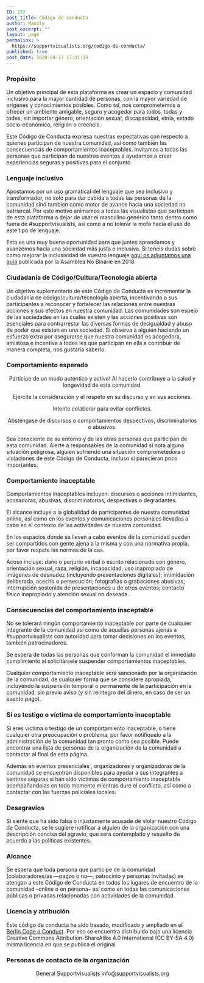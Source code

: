 ```yaml
---
ID: 232
post_title: Código de conducta
author: Manoly
post_excerpt: ""
layout: page
permalink: >
  https://supportvisualists.org/codigo-de-conducta/
published: true
post_date: 2020-04-17 17:31:19
---
```

<h3>Propósito</h3>
Un objetivo principal de esta plataforma es crear un espacio y comunidad inclusivo para la mayor cantidad de personas, con la mayor variedad de orígenes y conocimientos posibles. Como tal, nos comprometemos a ofrecer un ambiente amigable, seguro y acogedor para todos, todas y todes, sin importar género, orientación sexual, discapacidad, etnia, estado socio-económico, religión o creencia.

Este Código de Conducta expresa nuestras expectativas con respecto a quienes participan de nuestra comunidad, así como también las consecuencias de comportamientos inaceptables. Invitamos a todas las personas que participan de nuestros eventos a ayudarnos a crear experiencias seguras y positivas para el conjunto.
<h3>Lenguaje inclusivo</h3>
Apostamos por un uso gramatical del lenguaje que sea inclusivo y transformador, no solo para dar cabida a todas las personas de la comunidad sinó tambien como motor de avance hacia una sociedad no patriarcal. Por este motivo animamos a todas las visualistas que participan de esta plataforma a dejar de usar el masculino genérico tanto dentro como fuera de #supportvisualists, así como a no tolerar la mofa hacia el uso de este tipo de lenguaje.

Esta es una muy buena oportunidad para que juntes aprendamos y avanzemos hacia una sociedad más justa e inclusiva. Si teneis dudas sobre como mejorar la inclusividad de vuestro lenguaje <a href="https://supportvisualists.org/wp-content/uploads/2020/04/Lenguaje-Inclusivo_-Guía-de-uso.pdf" target="_blank" rel="noopener">aquí os adjuntamos una guía</a> publicada por la Asamblea No Binarie en 2018.
<h3>Ciudadanía de Código/Cultura/Tecnología abierta</h3>
Un objetivo suplementario de este Código de Conducta es incrementar la ciudadanía de código/cultura/tecnología abierta, incentivando a sus participantes a reconocer y fortalecer las relaciones entre nuestras acciones y sus efectos en nuestra comunidad. Las comunidades son espejo de las sociedades en las cuales existen y las acciones positivas son esenciales para contrarrestar las diversas formas de desigualdad y abuso de poder que existen en una sociedad. Si observa a alguien haciendo un esfuerzo extra por asegurarse que nuestra comunidad es acogedora, amistosa e incentiva a todes les que participan en ella a contribuir de manera completa, nos gustaría saberlo.
<h3>Comportamiento esperado</h3>
<p style="text-align: center;">Participe de un modo auténtico y activo!
Al hacerlo contribuye a la salud y longevidad de esta comunidad.</p>
<p style="text-align: center;">Ejercite la consideración y el respeto en su discurso y en sus acciones.</p>
<p style="text-align: center;">Intente colaborar para evitar conflictos.</p>
<p style="text-align: center;">Absténgase de discursos o comportamientos despectivos, discriminatorios o abusivos.</p>
Sea consciente de su entorno y de las otras personas que participan de esta comunidad. Alerte a responsables de la comunidad si nota alguna situación peligrosa, alguien sufriendo una situación comprometedora o violaciones de este Código de Conducta, incluso si parecieran poco importantes.
<h3>Comportamiento inaceptable</h3>
Comportamientos inaceptables incluyen: discursos o acciones intimidantes, acosadoras, abusivas, discriminatorias, despectivas o degradantes.

El alcance incluye a la globalidad de participantes de nuestra comunidad online, así como en los eventos y comunicaciones personales llevadas a cabo en el contexto de las actividades de nuestra comunidad.

En los espacios donde se lleven a cabo eventos de la comunidad pueden ser compartidos con gente ajena a la misma y con una normativa propia, por favor respete las normas de la cas.

Acoso incluye: daño o perjurio verbal o escrito relacionado con género, orientación sexual, raza, religión, incapacidad; uso inapropiado de imágenes de desnudez (incluyendo presentaciones digitales); intimidación deliberada, acecho o persecución; fotografías o grabaciones abusivas; interrupción sostenida de presentaciones u de otros eventos; contacto físico inapropiado y atención sexual no deseada.
<h3>Consecuencias del comportamiento inaceptable</h3>
No se tolerará ningún comportamiento inaceptable por parte de cualquier integrante de la comunidad así como de aquellas personas ajenas a #supportvisualists con autoridad para tomar decisiones en los eventos, también patrocinadores.

Se espera de todas las personas que conforman la comunidad el inmediato cumplimiento al solicitársele suspender comportamientos inaceptables.

Cualquier comportamiento inaceptable será sancionado por la organización de la comunidad, de cualquier forma que se considere apropiada, incluyendo la suspensión temporal o permanente de la participación en la comunidad, sin previo aviso (y sin reintegro del dinero, en caso de ser un evento pago).
<h3>Si es testigo o víctima de comportamiento inaceptable</h3>
Si eres víctima o testigo de un comportamiento inaceptable, o tiene cualquier otra preocupación o problema, por favor notifíquelo a la administración de la comunidad tan pronto como sea posible. Puede encontrar una lista de personas de la organización de la comunidad a contactar al final de esta página.

Además en eventos presenciales , organizadores y organizadoras de la comunidad se encuentran disponibles para ayudar a sus integrantes a sentirse seguras si han sido víctimas de comportamiento inaceptable acompañandolas en todo momento mientras dure el conflicto, así como a contactar con las fuerzas policiales locales.
<h3>Desagravios</h3>
Si siente que ha sido falsa o injustamente acusade de violar nuestro Código de Conducta, se le sugiere notificar a alguien de la organización con una descripción concisa del agravio, que será contemplado y resuelto de acuerdo a las políticas existentes.
<h3>Alcance</h3>
Se espera que toda persona que participe de la comunidad (colaboradores/as —pagos o no—, patrocinio y personas invitadas) se atengan a este Código de Conducta en todos los lugares de encuentro de la comunidad –online o en persona– así como en todas las comunicaciones públicas o privadas relacionadas con actividades de la comunidad.
<h3>Licencia y atribución</h3>
Este código de conducta ha sido basado, modificado y ampliado en el <a href="https://berlincodeofconduct.org/es/">Berlin Code o Conduct</a>. Por eso se encuentra distribuido bajo una licencia Creative Commons Attribution-ShareAlike 4.0 International (CC BY-SA 4.0) misma licencia en que se publica el original
<h3>Personas de contacto de la organización</h3>
<p style="text-align: center;">General Supportvisualists info@supportvisualists.org</p>